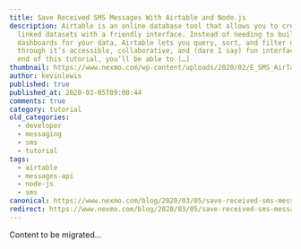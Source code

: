 ```yaml
---
title: Save Received SMS Messages With Airtable and Node.js
description: Airtable is an online database tool that allows you to create
  linked datasets with a friendly interface. Instead of needing to build admin
  dashboards for your data, Airtable lets you query, sort, and filter data
  through it’s accessible, collaborative, and (dare I say) fun interface. By the
  end of this tutorial, you’ll be able to […]
thumbnail: https://www.nexmo.com/wp-content/uploads/2020/02/E_SMS_AirTable_1200x600.png
author: kevinlewis
published: true
published_at: 2020-03-05T09:00:44
comments: true
category: tutorial
old_categories:
  - developer
  - messaging
  - sms
  - tutorial
tags:
  - airtable
  - messages-api
  - node-js
  - sms
canonical: https://www.nexmo.com/blog/2020/03/05/save-received-sms-messages-with-airtable-and-node-js-dr
redirect: https://www.nexmo.com/blog/2020/03/05/save-received-sms-messages-with-airtable-and-node-js-dr
---
```

Content to be migrated...